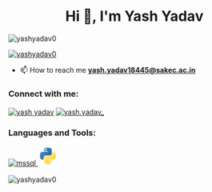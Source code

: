<h1 align="center">Hi 👋, I'm Yash Yadav</h1>
<p align="left"> <img src="https://komarev.com/ghpvc/?username=yashyadav0&label=Profile%20views&color=0e75b6&style=flat" alt="yashyadav0" /> </p>

<p align="centre"> <a href="https://github.com/ryo-ma/github-profile-trophy"><img src="https://github-profile-trophy.vercel.app/?username=yashyadav0" alt="yashyadav0" /></a> </p>

- 📫 How to reach me **yash.yadav18445@sakec.ac.in**

<h3 align="left">Connect with me:</h3>
<p align="left">
<a href="https://linkedin.com/in/yash yadav" target="blank"><img align="center" src="https://raw.githubusercontent.com/rahuldkjain/github-profile-readme-generator/master/src/images/icons/Social/linked-in-alt.svg" alt="yash yadav" height="30" width="40" /></a>
<a href="https://instagram.com/yash.yadav_" target="blank"><img align="center" src="https://raw.githubusercontent.com/rahuldkjain/github-profile-readme-generator/master/src/images/icons/Social/instagram.svg" alt="yash.yadav_" height="30" width="40" /></a>
</p>

<h3 align="left">Languages and Tools:</h3>
<p align="left"> <a href="https://www.microsoft.com/en-us/sql-server" target="_blank" rel="noreferrer"> <img src="https://www.svgrepo.com/show/303229/microsoft-sql-server-logo.svg" alt="mssql" width="40" height="40"/> </a> <a href="https://www.python.org" target="_blank" rel="noreferrer"> <img src="https://raw.githubusercontent.com/devicons/devicon/master/icons/python/python-original.svg" alt="python" width="40" height="40"/> </a> </p>

<p><img align="center" src="https://github-readme-streak-stats.herokuapp.com/?user=yashyadav0&" alt="yashyadav0" /></p>


